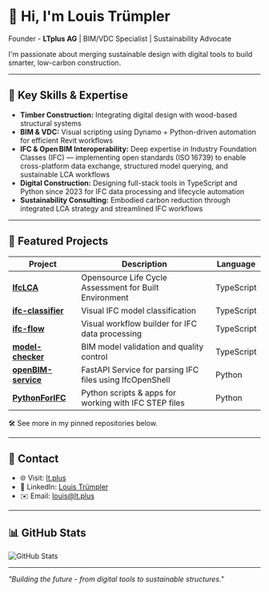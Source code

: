 # 👋 Hi, I'm Louis Trümpler  
Founder - **LTplus AG** | BIM/VDC Specialist | Sustainability Advocate

I'm passionate about merging sustainable design with digital tools to build smarter, low-carbon construction.

---

## 🔑 Key Skills & Expertise

- **Timber Construction:** Integrating digital design with wood-based structural systems  
- **BIM & VDC:** Visual scripting using Dynamo + Python-driven automation for efficient Revit workflows  
- **IFC & Open BIM Interoperability:** Deep expertise in Industry Foundation Classes (IFC) — implementing open standards (ISO 16739) to enable cross-platform data exchange, structured model querying, and sustainable LCA workflows
- **Digital Construction:** Designing full-stack tools in TypeScript and Python since 2023 for IFC data processing and lifecycle automation  
- **Sustainability Consulting:** Embodied carbon reduction through integrated LCA strategy and streamlined IFC workflows
---

## 📁 Featured Projects

| Project | Description | Language |
|---------|-------------|----------|
| **[IfcLCA](https://github.com/louistrue/IfcLCA)** | Opensource Life Cycle Assessment for Built Environment | TypeScript |
| **[ifc-classifier](https://github.com/louistrue/ifc-classifier)** | Visual IFC model classification | TypeScript |
| **[ifc-flow](https://github.com/louistrue/ifc-flow)** | Visual workflow builder for IFC data processing | TypeScript |
| **[model-checker](https://github.com/opensource-construction/model-checker)** | BIM model validation and quality control | TypeScript |
| **[openBIM-service](https://github.com/louistrue/openBIM-service)** | FastAPI Service for parsing IFC files using IfcOpenShell | Python |
| **[PythonForIFC](https://github.com/louistrue/PythonForIFC)** | Python scripts & apps for working with IFC STEP files | Python |

🛠️ See more in my pinned repositories below.

---

## 📄 Contact

- 🌐 Visit: [lt.plus](https://www.lt.plus)  
- 💬 LinkedIn: [Louis Trümpler](https://www.linkedin.com/in/louistrue)  
- ✉️ Email: louis@lt.plus  

---

## 📊 GitHub Stats

![GitHub Stats](https://github-readme-stats.vercel.app/api?username=louistrue&show_icons=true&count_private=true&theme=radical)

---

*"Building the future - from digital tools to sustainable structures."* 


